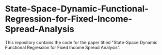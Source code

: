 # State-Space-Dynamic-Functional-Regression-for-Fixed-Income-Spread-Analysis

This repository contains the code for the paper titled "State-Space Dynamic
Functional Regression for Fixed Income Spread Analysis". 

